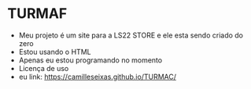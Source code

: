 # TURMAF

- Meu projeto é um site para a LS22 STORE e ele esta sendo criado do zero
- Estou usando o HTML
- Apenas eu estou programando no momento
- Licença de uso
- eu link: https://camilleseixas.github.io/TURMAC/
